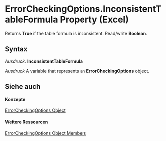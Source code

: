 
# ErrorCheckingOptions.InconsistentTableFormula Property (Excel)

Returns  **True** if the table formula is inconsistent. Read/write **Boolean**.


## Syntax

 _Ausdruck_. **InconsistentTableFormula**

 _Ausdruck_ A variable that represents an **ErrorCheckingOptions** object.


## Siehe auch


#### Konzepte


[ErrorCheckingOptions Object](f62d3b08-a08f-d028-8e33-4bfd8799dc44.md)
#### Weitere Ressourcen


[ErrorCheckingOptions Object Members](http://msdn.microsoft.com/library/257ede5e-bbc2-2da7-d2e1-f62ff0f02512%28Office.15%29.aspx)